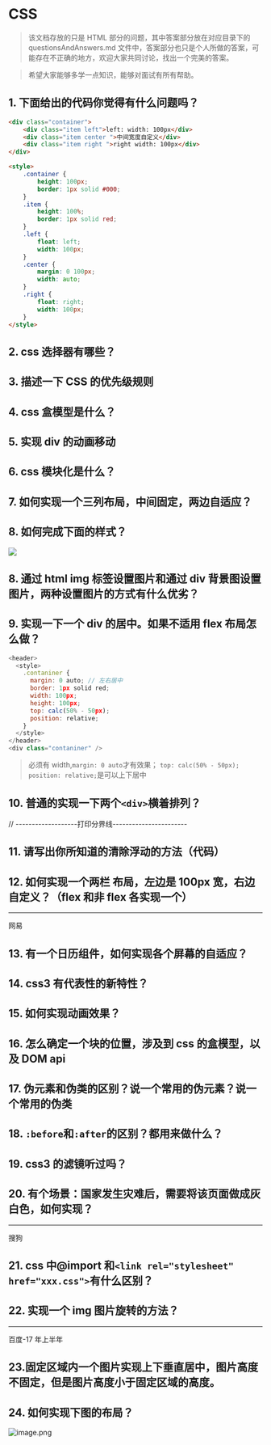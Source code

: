 # CSS

> 该文档存放的只是 HTML 部分的问题，其中答案部分放在对应目录下的 questionsAndAnswers.md 文件中，答案部分也只是个人所做的答案，可能存在不正确的地方，欢迎大家共同讨论，找出一个完美的答案。

> 希望大家能够多学一点知识，能够对面试有所有帮助。

## 1. 下面给出的代码你觉得有什么问题吗？

```html
<div class="container">
    <div class="item left">left: width: 100px</div>
    <div class="item center ">中间宽度自定义</div>
    <div class="item right ">right width: 100px</div>
</div>

<style>
    .container {
        height: 100px;
        border: 1px solid #000;
    }
    .item {
        height: 100%;
        border: 1px solid red;
    }
    .left {
        float: left;
        width: 100px;
    }
    .center {
        margin: 0 100px;
        width: auto;
    }
    .right {
        float: right;
        width: 100px;
    }
</style>
```

## 2. css 选择器有哪些？

## 3. 描述一下 CSS 的优先级规则

## 4. css 盒模型是什么？

## 5. 实现 div 的动画移动

## 6. css 模块化是什么？

## 7. 如何实现一个三列布局，中间固定，两边自适应？

## 8. 如何完成下面的样式？

![](../images/css-box-shadow.png)

## 8. 通过 html img 标签设置图片和通过 div 背景图设置图片，两种设置图片的方式有什么优劣？

## 9. 实现一下一个 div 的居中。如果不适用 flex 布局怎么做？

```js
<header>
  <style>
    .contaniner {
      margin: 0 auto; // 左右居中
      border: 1px solid red;
      width: 100px;
      height: 100px;
      top: calc(50% - 50px);
      position: relative;
    }
  </style>
</header>
<div class="contaniner" />
```

> 必须有 width,`margin: 0 auto`才有效果；
> `top: calc(50% - 50px); position: relative;`是可以上下居中

## 10. 普通的实现一下两个`<div>`横着排列？

// -------------------打印分界线-----------------------

## 11. 请写出你所知道的清除浮动的方法（代码）

## 12. 如何实现一个两栏 布局，左边是 100px 宽，右边自定义？（flex 和非 flex 各实现一个）

---

网易

## 13. 有一个日历组件，如何实现各个屏幕的自适应？

## 14. css3 有代表性的新特性？

## 15. 如何实现动画效果？

## 16. 怎么确定一个块的位置，涉及到 css 的盒模型，以及 DOM api

## 17. 伪元素和伪类的区别？说一个常用的伪元素？说一个常用的伪类

## 18. `:before`和`:after`的区别？都用来做什么？

## 19. css3 的滤镜听过吗？

## 20. 有个场景：国家发生灾难后，需要将该页面做成灰白色，如何实现？

---

搜狗

## 21. css 中@import 和`<link rel="stylesheet" href="xxx.css">`有什么区别？

## 22. 实现一个 img 图片旋转的方法？

---

百度-17 年上半年

## 23.固定区域内一个图片实现上下垂直居中，图片高度不固定，但是图片高度小于固定区域的高度。

## 24. 如何实现下图的布局？

![image.png](https://upload-images.jianshu.io/upload_images/2041009-05dd361d4117558c.png?imageMogr2/auto-orient/strip%7CimageView2/2/w/1240)
